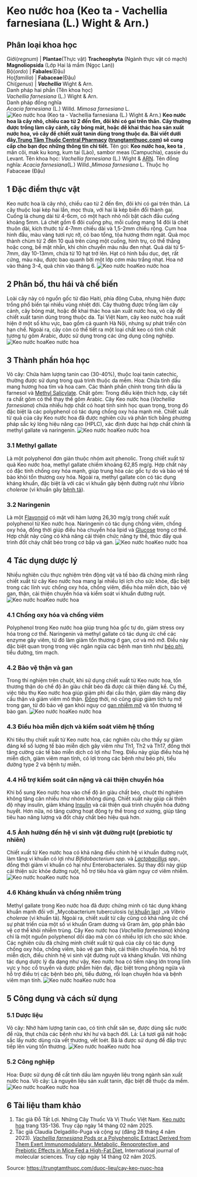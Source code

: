 # Keo nước hoa (Keo ta - Vachellia farnesiana (L.) Wight & Arn.)

Phân loại khoa học  
---  
Giới(_regnum_) |  **Plantae**(Thực vật) **Tracheophyta** (Ngành thực vật có mạch) **Magnoliopsida** (Lớp Hai lá mầm (Ngọc Lan))  
Bộ(_ordo_) | **Fabales**(Đậu)  
Họ(_familia_) | **Fabaceae**(Đậu)  
Chi(_genus_) | _**Vachellia**_ Wight & Arn.  
Danh pháp hai phần (Tên khoa học)  
_Vachellia farnesiana_ (L.) Wight & Arn.  
Danh pháp đồng nghĩa  
_Acacia farnesiana_ (L.) Willd. _Mimosa farnesiana_ L.  
![Keo nước hoa \(Keo ta - Vachellia farnesiana \(L.\) Wight & Arn.\) ](https://trungtamthuoc.com/images/others/keo-nuoc-hoa-1-6441.jpg)
**Keo nước hoa là cây nhỏ, chiều cao từ 2 đến 6m, đôi khi có gai trên thân. Cây thường được trồng làm cây cảnh, cây bóng mát, hoặc để khai thác hoa sản xuất nước hoa, vỏ cây để chiết xuất tanin dùng trong thuộc da. Bài viết dưới đây,[Trung Tâm Thuốc Central Pharmacy](https://trungtamthuoc.com/ "Trung Tâm Thuốc Central Pharmacy") ([trungtamthuoc.com](https://trungtamthuoc.com/ "trungtamthuoc.com")) sẽ cung cấp cho bạn đọc những thông tin chi tiết.**
Tên gọi: **Keo nước hoa, keo ta** , mân côi, mak ku kong, kum tai (Lào), sambor meas (Campuchia), cassie du Levant.
Tên khoa học: _Vachellia farnesiana_ (L.) Wight & [ARN](https://trungtamthuoc.com/hoat-chat/rna "ARN").
Tên đồng nghĩa: _Acacia farnesiana_(L.) Willd.,_Mimosa farnesiana_ L.
Thuộc họ Fabaceae (Đậu)
##  1 Đặc điểm thực vật
Keo nước hoa là cây nhỏ, chiều cao từ 2 đến 6m, đôi khi có gai trên thân. Lá cây thuộc loại kép hai lần, mọc thưa, với hai lá kép biến đổi thành gai. Cuống lá chung dài từ 4-6cm, có một hạch nhỏ nổi bật cách đầu cuống khoảng 5mm. Lá chét gồm 6 đôi cuống phụ, mỗi cuống mang 14 đôi lá chét thuôn dài, kích thước từ 4-7mm chiều dài và 1,5-2mm chiều rộng.
Cụm hoa hình đầu, màu vàng tươi rực rỡ, có bao tổng, tỏa hương thơm ngát. Quả mọc thành chùm từ 2 đến 10 quả trên cùng một cuống, hình trụ, có thể thẳng hoặc cong, bề mặt nhẵn, khi chín chuyển màu nâu đen nhạt. Quả dài từ 5-7mm, dày 10-13mm, chứa từ 10 hạt trở lên. Hạt có hình bầu dục, dẹt, rất cứng, màu nâu, được bao quanh bởi một lớp cơm màu trắng nhạt. Hoa nở vào tháng 3-4, quả chín vào tháng 6.
![Keo nước hoa](https://trungtamthuoc.com/images/item/keo-nuoc-hoa-2.jpg)Keo nước hoa
##  2 Phân bố, thu hái và chế biến
Loài cây này có nguồn gốc từ đảo Haiti, phía đông Cuba, nhưng hiện được trồng phổ biến tại nhiều vùng nhiệt đới. Cây thường được trồng làm cây cảnh, cây bóng mát, hoặc để khai thác hoa sản xuất nước hoa, vỏ cây để chiết xuất tanin dùng trong thuộc da.
Tại Việt Nam, cây keo nước hoa xuất hiện ở một số khu vực, bao gồm cả quanh Hà Nội, nhưng sự phát triển còn hạn chế. Ngoài ra, cây còn có thể tiết ra một loại chất keo có tính chất tương tự gôm Arabic, được sử dụng trong các ứng dụng công nghiệp.
![Keo nước hoa](https://trungtamthuoc.com/images/item/keo-nuoc-hoa-3.jpg)Keo nước hoa
##  3 Thành phần hóa học
Vỏ cây: Chứa hàm lượng tanin cao (30-40%), thuộc loại tanin catechic, thường được sử dụng trong quá trình thuộc da mềm.
Hoa: Chứa tinh dầu mang hương hoa tím và hoa cam. Các thành phần chính trong tinh dầu là farnesol và [Methyl Salicylate](https://trungtamthuoc.com/hoat-chat/methyl-salicylate "Methyl Salicylate").
Chất gôm: Trong điều kiện thích hợp, cây tiết ra chất gôm có thể thay thế gôm Arabic.
Cây Keo nước hoa (_Vachellia farnesiana_) chứa nhiều hợp chất có hoạt tính sinh học quan trọng, trong đó đặc biệt là các polyphenol có tác dụng chống oxy hóa mạnh mẽ. Chiết xuất từ quả của cây Keo nước hoa đã được nghiên cứu và phân tích bằng phương pháp sắc ký lỏng hiệu năng cao (HPLC), xác định được hai hợp chất chính là methyl gallate và naringenin.
![Keo nước hoa](https://trungtamthuoc.com/images/item/keo-nuoc-hoa-4.jpg)Keo nước hoa
### 3.1 Methyl gallate
Là một polyphenol đơn giản thuộc nhóm axit phenolic.
Trong chiết xuất từ quả Keo nước hoa, methyl gallate chiếm khoảng 62,85 mg/g.
Hợp chất này có đặc tính chống oxy hóa mạnh, giúp trung hòa các gốc tự do và bảo vệ tế bào khỏi tổn thương oxy hóa.
Ngoài ra, methyl gallate còn có tác dụng kháng khuẩn, đặc biệt là với các vi khuẩn gây bệnh đường ruột như _Vibrio cholerae_ (vi khuẩn gây [bệnh tả](https://trungtamthuoc.com/bai-viet/benh-ta "bệnh tả")).
### 3.2 Naringenin
Là một [Flavonoid](https://trungtamthuoc.com/hoat-chat/flavonoid "Flavonoid") có mặt với hàm lượng 26,30 mg/g trong chiết xuất polyphenol từ Keo nước hoa.
Naringenin có tác dụng chống viêm, chống oxy hóa, đồng thời giúp điều hòa chuyển hóa lipid và [Glucose](https://trungtamthuoc.com/hoat-chat/glucose "Glucose") trong cơ thể.
Hợp chất này cũng có khả năng cải thiện chức năng ty thể, thúc đẩy quá trình đốt cháy chất béo trong cơ bắp và gan.
![Keo nước hoa](https://trungtamthuoc.com/images/item/keo-nuoc-hoa-5.jpg)Keo nước hoa
##  4 Tác dụng dược lý 
Nhiều nghiên cứu thực nghiệm trên động vật và tế bào đã chứng minh rằng chiết xuất từ cây Keo nước hoa mang lại nhiều lợi ích cho sức khỏe, đặc biệt trong các lĩnh vực chống oxy hóa, chống viêm, điều hòa miễn dịch, bảo vệ gan, thận, cải thiện chuyển hóa và kiểm soát vi khuẩn đường ruột.
![Keo nước hoa](https://trungtamthuoc.com/images/item/keo-nuoc-hoa-11.jpg)Keo nước hoa
### 4.1 Chống oxy hóa và chống viêm
Polyphenol trong Keo nước hoa giúp trung hòa gốc tự do, giảm stress oxy hóa trong cơ thể.
Naringenin và methyl gallate có tác dụng ức chế các enzyme gây viêm, từ đó làm giảm tổn thương ở gan, cơ và mô mỡ.
Điều này đặc biệt quan trọng trong việc ngăn ngừa các bệnh mạn tính như [béo phì](https://trungtamthuoc.com/bai-viet/benh-beo-phi "béo phì"), tiểu đường, tim mạch​.
### 4.2 Bảo vệ thận và gan
Trong thí nghiệm trên chuột, khi sử dụng chiết xuất từ Keo nước hoa, tổn thương thận do chế độ ăn giàu chất béo đã được cải thiện đáng kể.
Cụ thể, việc tiêu thụ Keo nước hoa giúp giảm phì đại cầu thận, giảm dày màng đáy cầu thận và giảm viêm mô thận​.
[Đồng](https://trungtamthuoc.com/hoat-chat/dong "Đồng") thời, nó cũng giúp giảm tích tụ mỡ trong gan, từ đó bảo vệ gan khỏi nguy cơ [gan nhiễm mỡ](https://trungtamthuoc.com/bai-viet/trieu-chung-benh-gan-nhiem-mo "gan nhiễm mỡ") và tổn thương tế bào gan​.
![Keo nước hoa](https://trungtamthuoc.com/images/item/keo-nuoc-hoa-6.jpg)Keo nước hoa
### 4.3 Điều hòa miễn dịch và kiểm soát viêm hệ thống
Khi tiêu thụ chiết xuất từ Keo nước hoa, các nghiên cứu cho thấy sự giảm đáng kể số lượng tế bào miễn dịch gây viêm như Th1, Th2 và Th17, đồng thời tăng cường các tế bào miễn dịch có lợi như Treg​.
Điều này giúp điều hòa hệ miễn dịch, giảm viêm mạn tính, có lợi trong các bệnh như béo phì, tiểu đường type 2 và bệnh tự miễn.
### 4.4 Hỗ trợ kiểm soát cân nặng và cải thiện chuyển hóa
Khi bổ sung Keo nước hoa vào chế độ ăn giàu chất béo, chuột thí nghiệm không tăng cân nhiều như nhóm không dùng.
Chiết xuất này giúp cải thiện độ nhạy insulin, giảm kháng [Insulin](https://trungtamthuoc.com/hoat-chat/insulin "Insulin") và cải thiện quá trình chuyển hóa đường huyết.
Hơn nữa, nó tăng cường hoạt động ty thể trong cơ xương, giúp tăng tiêu hao năng lượng và đốt cháy chất béo hiệu quả hơn​.
### 4.5 Ảnh hưởng đến hệ vi sinh vật đường ruột (prebiotic tự nhiên)
Chiết xuất từ Keo nước hoa có khả năng điều chỉnh hệ vi khuẩn đường ruột, làm tăng vi khuẩn có lợi như _Bifidobacterium spp._ và _[Lactobacillus](https://trungtamthuoc.com/hoat-chat/lactobacillus "Lactobacillus") spp.,_ đồng thời giảm vi khuẩn có hại như Enterobacteriales​.
Sự thay đổi này giúp cải thiện sức khỏe đường ruột, hỗ trợ tiêu hóa và giảm nguy cơ viêm nhiễm.
![Keo nước hoa](https://trungtamthuoc.com/images/item/keo-nuoc-hoa-7.jpg)Keo nước hoa
### 4.6 Kháng khuẩn và chống nhiễm trùng
Methyl gallate trong Keo nước hoa đã được chứng minh có tác dụng kháng khuẩn mạnh đối với _Mycobacterium tuberculosis ([vi khuẩn lao](https://trungtamthuoc.com/bai-viet/gioi-thieu-cach-dieu-tri-vi-khuan-lao-can-biet "vi khuẩn lao")) _và _Vibrio cholerae_ (vi khuẩn tả)​.
Ngoài ra, chiết xuất từ cây cũng có khả năng ức chế sự phát triển của một số vi khuẩn Gram dương và Gram âm, góp phần bảo vệ cơ thể khỏi nhiễm trùng.
Cây Keo nước hoa (_Vachellia farnesiana_) không chỉ là một nguồn polyphenol dồi dào mà còn có nhiều lợi ích cho sức khỏe. Các nghiên cứu đã chứng minh chiết xuất từ quả của cây có tác dụng chống oxy hóa, chống viêm, bảo vệ gan thận, cải thiện chuyển hóa, hỗ trợ miễn dịch, điều chỉnh hệ vi sinh vật đường ruột và kháng khuẩn.
Với những tác dụng dược lý đa dạng như vậy, Keo nước hoa có tiềm năng lớn trong lĩnh vực y học cổ truyền và dược phẩm hiện đại, đặc biệt trong phòng ngừa và hỗ trợ điều trị các bệnh béo phì, tiểu đường, rối loạn chuyển hóa và bệnh viêm mạn tính.
![Keo nước hoa](https://trungtamthuoc.com/images/item/keo-nuoc-hoa-8.jpg)Keo nước hoa
##  5 Công dụng và cách sử dụng
### 5.1 Dược liệu
Vỏ cây: Nhờ hàm lượng tanin cao, có tính chất săn se, được dùng sắc nước để rửa, thụt chữa các bệnh như khí hư và bạch đới.
Lá: Lá tươi giã nát hoặc sắc lấy nước dùng rửa vết thương, vết loét. Bã lá được sử dụng để đắp trực tiếp lên vùng tổn thương.
![Keo nước hoa](https://trungtamthuoc.com/images/item/keo-nuoc-hoa-9.jpg)Keo nước hoa
### 5.2 Công nghiệp
Hoa: Được sử dụng để cất tinh dầu làm nguyên liệu trong ngành sản xuất nước hoa.
Vỏ cây: Là nguyên liệu sản xuất tanin, đặc biệt để thuộc da mềm.
![Keo nước hoa](https://trungtamthuoc.com/images/item/keo-nuoc-hoa-10.jpg)Keo nước hoa
##  6 Tài liệu tham khảo
  1. Tác giả Đỗ Tất Lợi. Những Cây Thuốc Và Vị Thuốc Việt Nam. [Keo nước hoa](https://trungtamthuoc.com/duoc-lieu) trang 135-136. Truy cập ngày 14 tháng 02 năm 2025.
  2. Tác giả Claudia Delgadillo-Puga và cộng sự (đăng 28 tháng 4 năm 2023). [_Vachellia farnesiana_ Pods or a Polyphenolic Extract Derived from Them Exert Immunomodulatory, Metabolic, Renoprotective, and Prebiotic Effects in Mice Fed a High-Fat Diet.](https://doi.org/10.3390/ijms24097984) International journal of molecular sciences. Truy cập ngày 14 tháng 02 năm 2025.




Source: https://trungtamthuoc.com/duoc-lieu/cay-keo-nuoc-hoa